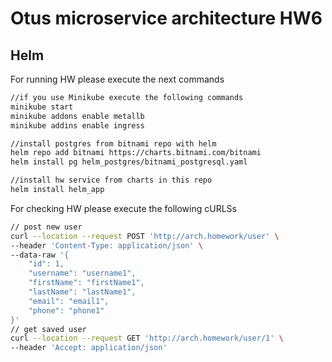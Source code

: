 # Otus microservice architecture HW6
## Helm

For running HW please execute the next commands
```bash
//if you use Minikube execute the following commands
minikube start
minikube addons enable metallb
minikube addins enable ingress

//install postgres from bitnami repo with helm
helm repo add bitnami https://charts.bitnami.com/bitnami
helm install pg helm_postgres/bitnami_postgresql.yaml 

//install hw service from charts in this repo
helm install helm_app 
```

For checking HW please execute the following cURLSs
```bash
// post new user
curl --location --request POST 'http://arch.homework/user' \
--header 'Content-Type: application/json' \
--data-raw '{
    "id": 1,
    "username": "username1",
    "firstName": "firstName1",
    "lastName": "lastName1",
    "email": "email1",
    "phone": "phone1"
}'
// get saved user
curl --location --request GET 'http://arch.homework/user/1' \
--header 'Accept: application/json'
```